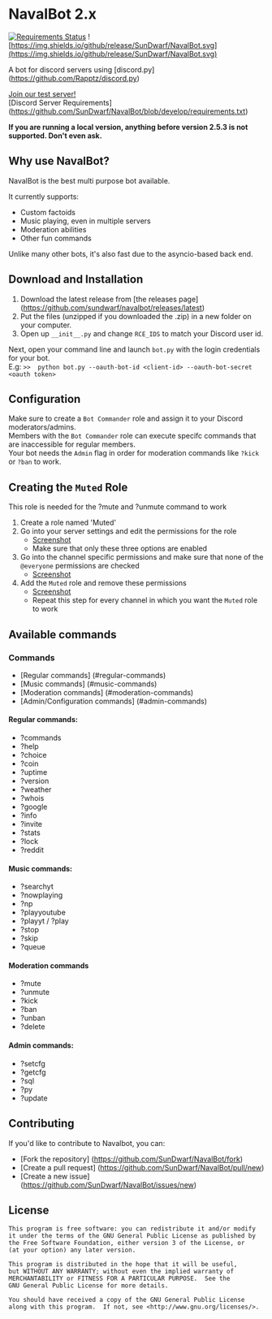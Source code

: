 # NavalBot 2.x

[![Requirements Status](https://requires.io/github/SunDwarf/NavalBot/requirements.svg?branch=develop)](https://requires.io/github/SunDwarf/NavalBot/requirements/?branch=develop)
![https://img.shields.io/github/release/SunDwarf/NavalBot.svg](https://img.shields.io/github/release/SunDwarf/NavalBot.svg)

A bot for discord servers using [discord.py] (https://github.com/Rapptz/discord.py)

[Join our test server!](https://discord.gg/0tfUHkzxPbHCAel9)  
[Discord Server Requirements] (https://github.com/SunDwarf/NavalBot/blob/develop/requirements.txt)

**If you are running a local version, anything before version 2.5.3 is not supported. Don't even ask.**

## Why use NavalBot?

NavalBot is the best multi purpose bot available.  

It currently supports:

 - Custom factoids
 - Music playing, even in multiple servers
 - Moderation abilities
 - Other fun commands
 
Unlike many other bots, it's also fast due to the asyncio-based back end.

## Download and Installation

1. Download the latest release from [the releases page] (https://github.com/sundwarf/navalbot/releases/latest)  
2. Put the files (unzipped if you downloaded the .zip) in a new folder on your computer.  
3. Open up `__init__.py` and change `RCE_IDS` to match your Discord user id.  

Next, open your command line and launch `bot.py` with the login credentials for your bot.  
E.g: `>>  python bot.py --oauth-bot-id <client-id> --oauth-bot-secret <oauth token>`

## Configuration

Make sure to create a `Bot Commander` role and assign it to your Discord moderators/admins.  
Members with the `Bot Commander` role can execute specifc commands that are inaccessible for regular members.  
Your bot needs the `Admin` flag in order for moderation commands like `?kick` or `?ban` to work. 

## Creating the `Muted` Role

This role is needed for the ?mute and ?unmute command to work

1. Create a role named 'Muted'
2. Go into your server settings and edit the permissions for the role
    - [Screenshot](http://i.imgur.com/0VRu2Ff.png)
    - Make sure that only these three options are enabled
3. Go into the channel specific permissions and make sure that none of the `@everyone` permissions are checked
    - [Screenshot](https://i.imgur.com/3t4zmTF.png)
4. Add the `Muted` role and remove these permissions
    - [Screenshot](https://i.imgur.com/iuKw1i8.png)
    - Repeat this step for every channel in which you want the `Muted` role to work

## Available commands
### Commands
- [Regular commands] (#regular-commands)
- [Music commands] (#music-commands)
- [Moderation commands] (#moderation-commands)
- [Admin/Configuration commands] (#admin-commands)

#### Regular commands:

- ?commands
- ?help
- ?choice
- ?coin
- ?uptime
- ?version
- ?weather
- ?whois
- ?google
- ?info
- ?invite
- ?stats
- ?lock
- ?reddit

#### Music commands:
- ?searchyt
- ?nowplaying
- ?np
- ?playyoutube
- ?playyt / ?play
- ?stop
- ?skip
- ?queue

#### Moderation commands
- ?mute
- ?unmute
- ?kick
- ?ban
- ?unban
- ?delete

#### Admin commands:
- ?setcfg
- ?getcfg
- ?sql
- ?py
- ?update

## Contributing

If you'd like to contribute to Navalbot, you can:

 - [Fork the repository] (https://github.com/SunDwarf/NavalBot/fork)
 - [Create a pull request] (https://github.com/SunDwarf/NavalBot/pull/new)
 - [Create a new issue] (https://github.com/SunDwarf/NavalBot/issues/new)
 

## License

```
This program is free software: you can redistribute it and/or modify  
it under the terms of the GNU General Public License as published by  
the Free Software Foundation, either version 3 of the License, or  
(at your option) any later version.  

This program is distributed in the hope that it will be useful,  
but WITHOUT ANY WARRANTY; without even the implied warranty of  
MERCHANTABILITY or FITNESS FOR A PARTICULAR PURPOSE.  See the  
GNU General Public License for more details.  

You should have received a copy of the GNU General Public License  
along with this program.  If not, see <http://www.gnu.org/licenses/>.  
```
